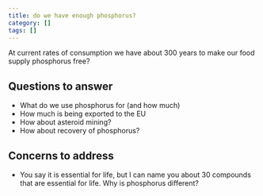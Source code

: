 ```yaml
---
title: do we have enough phosphorus?
category: []
tags: []
---
```


At current rates of consumption we have about 300 years to make our food supply
phosphorus free?

## Questions to answer
* What do we use phosphorus for (and how much)
* How much is being exported to the EU
* How about asteroid mining? 
* How about recovery of phosphorus?

## Concerns to address
* You say it is essential for life, but I can name you about 30 compounds that
  are essential for life. Why is phosphorus different?
